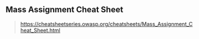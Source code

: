 ## Mass Assignment Cheat Sheet

> https://cheatsheetseries.owasp.org/cheatsheets/Mass_Assignment_Cheat_Sheet.html
